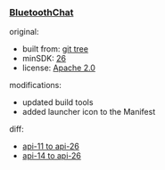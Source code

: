 ### [BluetoothChat](https://github.com/warren-bank/Android-MobileMesh/tree/proof-of-concept/3rd-party/bluetooth-chat/google/api-26/main)

original:

* built from: [git tree](https://github.com/android/connectivity-samples/tree/c9b9b476b70efee373a37c6185cc098f16210d51/BluetoothChat)
* minSDK: [26](https://github.com/android/connectivity-samples/blob/c9b9b476b70efee373a37c6185cc098f16210d51/BluetoothChat/Application/build.gradle#L23)
* license: [Apache 2.0](https://github.com/android/connectivity-samples/blob/c9b9b476b70efee373a37c6185cc098f16210d51/BluetoothChat/Application/src/main/java/com/example/android/bluetoothchat/BluetoothChatService.java#L4)

modifications:

* updated build tools
* added launcher icon to the Manifest

diff:

* [api-11 to api-26](https://github.com/warren-bank/Android-MobileMesh/compare/proof-of-concept/3rd-party/bluetooth-chat/aosp/api-11/main...proof-of-concept/3rd-party/bluetooth-chat/google/api-26/main)
* [api-14 to api-26](https://github.com/warren-bank/Android-MobileMesh/compare/proof-of-concept/3rd-party/bluetooth-chat/aosp/api-14/main...proof-of-concept/3rd-party/bluetooth-chat/google/api-26/main)
